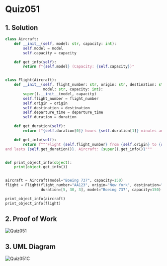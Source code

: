 # Quiz051

## 1. Solution
```.py
class Aircraft:
    def __init__(self, model: str, capacity: int):
        self.model = model
        self.capacity = capacity

    def get_info(self):
        return f"{self.model} (Capacity: {self.capacity})"


class Flight(Aircraft):
    def __init__(self, flight_number: str, origin: str, destination: str, departure_time: str, duration: list[int],
                 model: str, capacity: int):
        super().__init__(model, capacity)
        self.flight_number = flight_number
        self.origin = origin
        self.destination = destination
        self.departure_time = departure_time
        self.duration = duration

    def get_duration(self):
        return f"{self.duration[0]} hours {self.duration[1]} minutes and {self.duration[2]} seconds"

    def get_info(self):
        return f"""Flight {self.flight_number} from {self.origin} to {self.destination} departs at {self.departure_time} 
and lasts {self.get_duration()}. Aircraft: {super().get_info()}"""


def print_object_info(object):
    print(object.get_info())


aircraft = Aircraft(model="Boeing 737", capacity=150)
flight = Flight(flight_number="AA123", origin="New York", destination="Los Angeles", departure_time="10:00 AM",
                duration=[5, 30, 3], model="Boeing 737", capacity=150)

print_object_info(aircraft)
print_object_info(flight)

```
## 2. Proof of Work
![Quiz051](https://github.com/AntGra25/unit4-CS24/assets/142757981/728855ef-6941-4875-a403-fa59e5f0f28c)


## 3. UML Diagram

![Quiz051C](https://github.com/AntGra25/unit4-CS24/assets/142757981/f89a2bd0-121f-47df-aa84-ea99c59bfbda)



